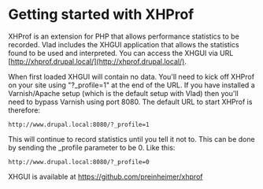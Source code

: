 <h1>Getting started with XHProf</h1>

XHProf is an extension for PHP that allows performance statistics to be recorded. Vlad includes the XHGUI application that allows the statistics found to be used and interpreted. You can access the XHGUI via URL [http://xhprof.drupal.local/](http://xhprof.drupal.local/).

When first loaded XHGUI will contain no data. You'll need to kick off XHProf on your site using "?_profile=1" at the end of the URL. If you have installed a Varnish/Apache setup (which is the default setup with Vlad) then you'll need to bypass Varnish using port 8080. The default URL to start XHProf is therefore:

    http://www.drupal.local:8080/?_profile=1

This will continue to record statistics until you tell it not to. This can be done by sending the _profile parameter to be 0. Like this:

    http://www.drupal.local:8080/?_profile=0
    
XHGUI is available at https://github.com/preinheimer/xhprof
